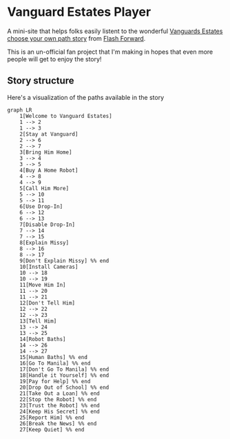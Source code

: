# Vanguard Estates Player

A mini-site that helps folks easily listent to the wonderful [Vanguards Estates choose your own path story](https://www.flashforwardpod.com/2022/10/31/welcome-to-vanguard-estates/) from [Flash Forward](https://www.flashforwardpod.com/).

This is an un-official fan project that I'm making in hopes that even more people will get to enjoy the story!

## Story structure

Here's a visualization of the paths available in the story

```mermaid
graph LR
    1[Welcome to Vanguard Estates]
    1 --> 2
    1 --> 3
    2[Stay at Vanguard]
    2 --> 6
    2 --> 7
    3[Bring Him Home]
    3 --> 4
    3 --> 5
    4[Buy A Home Robot]
    4 --> 8
    4 --> 9
    5[Call Him More]
    5 --> 10
    5 --> 11
    6[Use Drop-In]
    6 --> 12
    6 --> 13
    7[Disable Drop-In]
    7 --> 14
    7 --> 15
    8[Explain Missy]
    8 --> 16
    8 --> 17
    9[Don't Explain Missy] %% end
    10[Install Cameras]
    10 --> 18
    10 --> 19
    11[Move Him In]
    11 --> 20
    11 --> 21
    12[Don't Tell Him]
    12 --> 22
    12 --> 23
    13[Tell Him]
    13 --> 24
    13 --> 25
    14[Robot Baths]
    14 --> 26
    14 --> 27
    15[Human Baths] %% end
    16[Go To Manila] %% end
    17[Don't Go To Manila] %% end
    18[Handle it Yourself] %% end
    19[Pay for Help] %% end
    20[Drop Out of School] %% end
    21[Take Out a Loan] %% end
    22[Stop the Robot] %% end
    23[Trust the Robot] %% end
    24[Keep His Secret] %% end
    25[Report Him] %% end
    26[Break the News] %% end
    27[Keep Quiet] %% end
```
